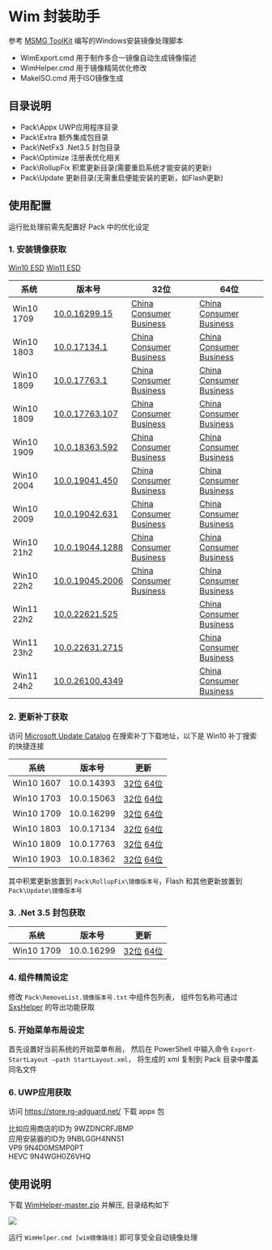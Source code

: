 # Wim 封装助手

参考 [MSMG ToolKit](https://forums.mydigitallife.net/threads/msmg-toolkit.50572/) 编写的Windows安装镜像处理脚本

* WimExport.cmd 用于制作多合一镜像自动生成镜像描述
* WimHelper.cmd 用于镜像精简优化修改
* MakeISO.cmd   用于ISO镜像生成

## 目录说明

* Pack\Appx       UWP应用程序目录
* Pack\Extra      额外集成包目录
* Pack\NetFx3     .Net3.5 封包目录
* Pack\Optimize   注册表优化相关
* Pack\RollupFix  积累更新目录(需要重启系统才能安装的更新)
* Pack\Update     更新目录(无需重启便能安装的更新，如Flash更新)

## 使用配置

运行批处理前需先配置好 Pack 中的优化设定

### 1. 安装镜像获取

[Win10 ESD](https://go.microsoft.com/fwlink/?LinkId=841361)
[Win11 ESD](https://go.microsoft.com/fwlink/?LinkId=2156292)

系统|版本号|32位|64位
----|------|----|----
Win10 1709|[10.0.16299.15](https://download.microsoft.com/download/A/F/7/AF7CF8A4-9A20-4117-A0A1-4243F835D2BF/ProductsRS3RTM10032017.xml)|[China](http://fg.ds.b1.download.windowsupdate.com/c/Upgr/2017/10/16299.15.170928-1534.rs3_release_clientchina_ret_x86fre_zh-cn_1e9f9ef43f16fdd67a2cc4749ed6c38c9058705c.esd) [Consumer](http://fg.ds.b1.download.windowsupdate.com/c/Upgr/2017/10/16299.15.170928-1534.rs3_release_clientconsumer_ret_x86fre_zh-cn_b411ad9fd3236d4cf5ec7d3debe0ef155791995f.esd) [Business](http://wsus.ds.b1.download.windowsupdate.com/c/upgr/2017/10/16299.15.170928-1534.rs3_release_clientbusiness_vol_x86fre_zh-cn_4b0a6afdf690b2424f083d4b6633dd9f7f1ab0e1.esd)|[China](http://fg.ds.b1.download.windowsupdate.com/c/Upgr/2017/10/16299.15.170928-1534.rs3_release_clientchina_ret_x64fre_zh-cn_b96c8d4f2beb0666dc965ed012bc59468269e1d8.esd) [Consumer](http://fg.ds.b1.download.windowsupdate.com/c/Upgr/2017/10/16299.15.170928-1534.rs3_release_clientconsumer_ret_x64fre_zh-cn_cc52c191fda2caff9d5b6730ee88a11758dc0138.esd) [Business](http://wsus.ds.b1.download.windowsupdate.com/c/upgr/2017/10/16299.15.170928-1534.rs3_release_clientbusiness_vol_x64fre_zh-cn_d6bf989c6b57c7246fa72fec1e564808c3ee3255.esd)
Win10 1803|[10.0.17134.1](https://download.microsoft.com/download/F/1/2/F12AE2F0-B1CC-4A83-9529-C3D43F171C62/Products_RS4_04_20_2018.xml)|[China](http://fg.ds.b1.download.windowsupdate.com/d/Upgr/2018/04/17134.1.180410-1804.rs4_release_clientchina_ret_x86fre_zh-cn_0ef82b3951d42794d72dcfbcbf6af34cd20ddee8.esd) [Consumer](http://fg.ds.b1.download.windowsupdate.com/c/Upgr/2018/04/17134.1.180410-1804.rs4_release_clientconsumer_ret_x86fre_zh-cn_5aa044757d64492bb3de8a6995deacabc21d11f8.esd) [Business](http://fg.ds.b1.download.windowsupdate.com/d/Upgr/2018/04/17134.1.180410-1804.rs4_release_clientbusiness_vol_x86fre_zh-cn_082e2466d6c169e0ca10a69950007b8ab0cbe4f5.esd)|[China](http://fg.ds.b1.download.windowsupdate.com/d/Upgr/2018/04/17134.1.180410-1804.rs4_release_clientchina_ret_x64fre_zh-cn_de20e00e3402b9c1ac776cc2f449fefcc410e477.esd) [Consumer](http://fg.ds.b1.download.windowsupdate.com/c/Upgr/2018/04/17134.1.180410-1804.rs4_release_clientconsumer_ret_x64fre_zh-cn_3571ad559ed85ff28889671984c46b3939c00255.esd) [Business](http://fg.ds.b1.download.windowsupdate.com/d/Upgr/2018/04/17134.1.180410-1804.rs4_release_clientbusiness_vol_x64fre_zh-cn_4aa8fe6b27eb0ea1eb49b04867d3cab7ca9b3bdd.esd)
Win10 1809|[10.0.17763.1](https://download.microsoft.com/download/8/D/F/8DF0EA49-0A7B-4F4D-A6DE-4DF7FA00FB7B/products.xml)|[China](http://fg.ds.b1.download.windowsupdate.com/c/Upgr/2018/09/17763.1.180914-1434.rs5_release_clientchina_ret_x86fre_zh-cn_05e2e97808fd65cd436f8c6775e8392dc0322bc3.esd) [Consumer](http://fg.ds.b1.download.windowsupdate.com/d/Upgr/2018/09/17763.1.180914-1434.rs5_release_clientconsumer_ret_x86fre_zh-cn_54b4a7b7733479a4e4da0878bcf6908256488bbb.esd) [Business](http://fg.ds.b1.download.windowsupdate.com/d/Upgr/2018/09/17763.1.180914-1434.rs5_release_clientconsumer_ret_x86fre_zh-cn_54b4a7b7733479a4e4da0878bcf6908256488bbb.esd) |[China](http://fg.ds.b1.download.windowsupdate.com/c/Upgr/2018/09/17763.1.180914-1434.rs5_release_clientchina_ret_x64fre_zh-cn_6483d851ed114f553018b53f2374deff9cd51115.esd) [Consumer](http://fg.ds.b1.download.windowsupdate.com/d/Upgr/2018/09/17763.1.180914-1434.rs5_release_clientconsumer_ret_x64fre_zh-cn_1a644e45bd9b1b88b45a7d345d5b63ca589813e4.esd) [Business](http://fg.ds.b1.download.windowsupdate.com/c/Upgr/2018/09/17763.1.180914-1434.rs5_release_clientbusiness_vol_x64fre_zh-cn_a37dc7f616f37aa1f7a775b68144ad474086e190.esd)
Win10 1809|[10.0.17763.107](https://download.microsoft.com/download/6/F/1/6F1E072F-1D14-489F-8438-C586D720CA32/products.xml)|[China](http://fg.ds.b1.download.windowsupdate.com/d/Upgr/2018/11/17763.107.101029-1455.rs5_release_svc_refresh_clientchina_ret_x86fre_zh-cn_35f233ebfd4a774d3fa2726b968537f14f56c677.esd) [Consumer](http://fg.ds.b1.download.windowsupdate.com/d/Upgr/2018/11/17763.107.101029-1455.rs5_release_svc_refresh_clientconsumer_ret_x86fre_zh-cn_33d17f983288e50e2c7f8f8d850ecda18cd1a7e4.esd) [Business](http://fg.ds.b1.download.windowsupdate.com/d/Upgr/2018/11/17763.107.101029-1455.rs5_release_svc_refresh_clientbusiness_vol_x86fre_zh-cn_c1f870502498090cd581c547a0bed90dd1473a0a.esd)|[China](http://fg.ds.b1.download.windowsupdate.com/d/Upgr/2018/11/17763.107.101029-1455.rs5_release_svc_refresh_clientchina_ret_x64fre_zh-cn_e82f7d5eab7e108b31626380baa726397934c875.esd) [Consumer](http://fg.ds.b1.download.windowsupdate.com/d/Upgr/2018/11/17763.107.101029-1455.rs5_release_svc_refresh_clientconsumer_ret_x64fre_zh-cn_ff25cc7118b470a71966c973cd68e24d4f7df30a.esd) [Business](http://fg.ds.b1.download.windowsupdate.com/d/Upgr/2018/11/17763.107.101029-1455.rs5_release_svc_refresh_clientbusiness_vol_x64fre_zh-cn_a4991f267f93943292dad5c66eaa4796bd859279.esd)
Win10 1909|[10.0.18363.592](https://download.microsoft.com/download/8/2/b/82b12fa5-cab6-4d37-8167-16630c6151eb/products_20200116.cab)|[China](http://dl.delivery.mp.microsoft.com/filestreamingservice/files/24144db7-8f02-4f85-85d5-41e5ed950456/18363.592.200109-2016.19h2_release_svc_refresh_CLIENTCHINA_RET_x86FRE_zh-cn.esd) [Consumer](http://dl.delivery.mp.microsoft.com/filestreamingservice/files/03002f08-8550-4b69-866f-cd499087432d/18363.592.200109-2016.19h2_release_svc_refresh_CLIENTCONSUMER_RET_x86FRE_zh-cn.esd) [Business](http://dl.delivery.mp.microsoft.com/filestreamingservice/files/7817c270-7e3d-4ac7-b40a-c7f248964360/18363.592.200109-2016.19h2_release_svc_refresh_CLIENTBUSINESS_VOL_x86FRE_zh-cn.esd)|[China](http://dl.delivery.mp.microsoft.com/filestreamingservice/files/6c61feca-c932-4299-9876-5d2cd1aa5e58/18363.592.200109-2016.19h2_release_svc_refresh_CLIENTCHINA_RET_x64FRE_zh-cn.esd) [Consumer](http://dl.delivery.mp.microsoft.com/filestreamingservice/files/3f88ad25-f1b2-49fa-b580-fb8d1ac54ecb/18363.592.200109-2016.19h2_release_svc_refresh_CLIENTCONSUMER_RET_x64FRE_zh-cn.esd) [Business](http://dl.delivery.mp.microsoft.com/filestreamingservice/files/f9525f5e-75b3-430e-b304-d4dcf29577f9/18363.592.200109-2016.19h2_release_svc_refresh_CLIENTBUSINESS_VOL_x64FRE_zh-cn.esd)
Win10 2004|[10.0.19041.450](https://download.microsoft.com/download/f/b/6/fb681a0f-af38-433d-acdd-9060aaeca46c/products_20200808.cab)|[China](http://dl.delivery.mp.microsoft.com/filestreamingservice/files/65e5033f-a935-4a1c-bf46-1337689f665a/19041.450.200808-0726.vb_release_svc_refresh_CLIENTCHINA_RET_x86FRE_zh-cn.esd) [Consumer](http://dl.delivery.mp.microsoft.com/filestreamingservice/files/067b19ea-f410-4e14-b1ed-e5e4d83811a0/19041.450.200808-0726.vb_release_svc_refresh_CLIENTCONSUMER_RET_x86FRE_zh-cn.esd) [Business](http://dl.delivery.mp.microsoft.com/filestreamingservice/files/3929856d-4651-4ab8-9f90-7b989e3c97f6/19041.450.200808-0726.vb_release_svc_refresh_CLIENTBUSINESS_VOL_x86FRE_zh-cn.esd)|[China](http://dl.delivery.mp.microsoft.com/filestreamingservice/files/eee63b53-5914-451e-8ede-6689b7578348/19041.450.200808-0726.vb_release_svc_refresh_CLIENTCHINA_RET_x64FRE_zh-cn.esd) [Consumer](http://dl.delivery.mp.microsoft.com/filestreamingservice/files/eb8ce721-0c63-4da7-ae8d-328cd18d8f37/19041.450.200808-0726.vb_release_svc_refresh_CLIENTCONSUMER_RET_x64FRE_zh-cn.esd) [Business](http://dl.delivery.mp.microsoft.com/filestreamingservice/files/387f9f1b-4eab-4a69-b9b1-ebe373a1ff3d/19041.450.200808-0726.vb_release_svc_refresh_CLIENTBUSINESS_VOL_x64FRE_zh-cn.esd)
Win10 2009|[10.0.19042.631](https://download.microsoft.com/download/4/3/0/430e9adb-cf08-4b68-9032-eafca8378d42/products_20201119.cab)|[China](http://dl.delivery.mp.microsoft.com/filestreamingservice/files/928ca4a5-3133-454c-9b9b-e88744ae53ce/19042.572.201009-1947.20h2_release_svc_refresh_CLIENTCHINA_RET_x86FRE_zh-cn.esd) [Consumer](http://dl.delivery.mp.microsoft.com/filestreamingservice/files/88b307b0-8c8e-445c-a982-4b93f7cb7d82/19042.572.201009-1947.20h2_release_svc_refresh_CLIENTCONSUMER_RET_x86FRE_zh-cn.esd) [Business](http://dl.delivery.mp.microsoft.com/filestreamingservice/files/e498c321-d9f5-4567-9d8c-c13d224ee1c3/19042.572.201009-1947.20h2_release_svc_refresh_CLIENTBUSINESS_VOL_x86FRE_zh-cn.esd)|[China](http://dl.delivery.mp.microsoft.com/filestreamingservice/files/d6d55ed3-1abe-4ced-8ec2-439c75184a77/19042.572.201009-1947.20h2_release_svc_refresh_CLIENTCHINA_RET_x64FRE_zh-cn.esd) [Consumer](http://dl.delivery.mp.microsoft.com/filestreamingservice/files/2b709225-1f5f-4226-bebe-609d84c77aac/19042.572.201009-1947.20h2_release_svc_refresh_CLIENTCONSUMER_RET_x64FRE_zh-cn.esd) [Business](http://dl.delivery.mp.microsoft.com/filestreamingservice/files/eda4de41-fbfb-47aa-b37e-530f48a11a09/19042.572.201009-1947.20h2_release_svc_refresh_CLIENTBUSINESS_VOL_x64FRE_zh-cn.esd)
Win10 21h2|[10.0.19044.1288](https://download.microsoft.com/download/3/9/6/396ae429-afb2-49da-81d8-c16c6782d082/products_Win10_20211115.cab)|[China](http://dl.delivery.mp.microsoft.com/filestreamingservice/files/8bc210e9-c232-474a-9fe3-361a41616e80/19044.1288.211006-0501.21h2_release_svc_refresh_CLIENTCHINA_RET_x86FRE_zh-cn.esd) [Consumer](http://dl.delivery.mp.microsoft.com/filestreamingservice/files/10612ea6-de4f-4304-adfd-614c4b09b252/19044.1288.211006-0501.21h2_release_svc_refresh_CLIENTCONSUMER_RET_x86FRE_zh-cn.esd) [Business](http://dl.delivery.mp.microsoft.com/filestreamingservice/files/73a9cc2d-276b-4131-920d-0badc353f690/19044.1288.211006-0501.21h2_release_svc_refresh_CLIENTBUSINESS_VOL_x86FRE_zh-cn.esd)|[China](http://dl.delivery.mp.microsoft.com/filestreamingservice/files/ab5b15da-a74a-4474-974d-0098eca751b6/19044.1288.211006-0501.21h2_release_svc_refresh_CLIENTCHINA_RET_x64FRE_zh-cn.esd) [Consumer](http://dl.delivery.mp.microsoft.com/filestreamingservice/files/e7aa8b81-ee80-4b52-8f04-c364f0ce1af1/19044.1288.211006-0501.21h2_release_svc_refresh_CLIENTCONSUMER_RET_x64FRE_zh-cn.esd) [Business](http://dl.delivery.mp.microsoft.com/filestreamingservice/files/c16e22d4-7faa-4d7e-8d15-e3730219827c/19044.1288.211006-0501.21h2_release_svc_refresh_CLIENTBUSINESS_VOL_x64FRE_zh-cn.esd)
Win10 22h2|[10.0.19045.2006](https://download.microsoft.com/download/e/6/c/e6c6ef82-8b05-4c0f-9852-d2b86129de29/products_Win10_20220916.cab)|[China](http://dl.delivery.mp.microsoft.com/filestreamingservice/files/2f69de2d-8881-448a-8510-29d66f612576/19045.2006.220908-0225.22h2_release_svc_refresh_CLIENTCHINA_RET_x86FRE_zh-cn.esd) [Consumer](http://dl.delivery.mp.microsoft.com/filestreamingservice/files/324cef54-c8ed-4a59-a661-312965806cf3/19045.2006.220908-0225.22h2_release_svc_refresh_CLIENTCONSUMER_RET_x86FRE_zh-cn.esd) [Business](http://dl.delivery.mp.microsoft.com/filestreamingservice/files/2a61a343-b0b7-46e4-8361-0e7f8c9159c1/19045.2006.220908-0225.22h2_release_svc_refresh_CLIENTBUSINESS_VOL_x86FRE_zh-cn.esd)|[China](http://dl.delivery.mp.microsoft.com/filestreamingservice/files/1d9e5688-3afb-4133-b711-2c9a0c4b22b5/19045.2006.220908-0225.22h2_release_svc_refresh_CLIENTCHINA_RET_x64FRE_zh-cn.esd) [Consumer](http://dl.delivery.mp.microsoft.com/filestreamingservice/files/5fdb4d51-62f0-41bb-9487-d80b18bc11f7/19045.2006.220908-0225.22h2_release_svc_refresh_CLIENTCONSUMER_RET_x64FRE_zh-cn.esd) [Business](http://dl.delivery.mp.microsoft.com/filestreamingservice/files/a6fca105-b105-4b13-b98b-74848e48e3e8/19045.2006.220908-0225.22h2_release_svc_refresh_CLIENTBUSINESS_VOL_x64FRE_zh-cn.esd)
Win11 22h2|[10.0.22621.525](https://download.microsoft.com/download/a/e/5/ae50fa4c-e37b-4ef1-bf6b-60a0e4382d08/products_Win11_20220926.cab)||[China](http://dl.delivery.mp.microsoft.com/filestreamingservice/files/bb82f18d-5184-420c-bd2e-0ba3e8ac2528/22621.525.220925-0207.ni_release_svc_refresh_CLIENTCHINA_RET_x64FRE_zh-cn.esd) [Consumer](http://dl.delivery.mp.microsoft.com/filestreamingservice/files/9282e556-e4ce-4e75-a650-3b8dea2f060a/22621.525.220925-0207.ni_release_svc_refresh_CLIENTCONSUMER_RET_x64FRE_zh-cn.esd) [Business](http://dl.delivery.mp.microsoft.com/filestreamingservice/files/c1dd582c-68cb-4c22-8926-637352b88992/22621.525.220925-0207.ni_release_svc_refresh_CLIENTBUSINESS_VOL_x64FRE_zh-cn.esd)
Win11 23h2|[10.0.22631.2715](https://download.microsoft.com/download/e/8/6/e86b4c6f-4ae8-40df-b983-3de63ea9502d/products_win11_202311109.cab)||[China](http://dl.delivery.mp.microsoft.com/filestreamingservice/files/dc3bb139-de85-4862-a163-baf1797f9e87/22631.2715.231109-1527.23H2_NI_RELEASE_SVC_REFRESH_CLIENTCHINA_RET_x64FRE_zh-cn.esd) [Consumer](http://dl.delivery.mp.microsoft.com/filestreamingservice/files/dea733c4-c820-4600-94e9-e16429351d7b/22631.2715.231109-1527.23H2_NI_RELEASE_SVC_REFRESH_CLIENTCONSUMER_RET_x64FRE_zh-cn.esd) [Business](http://dl.delivery.mp.microsoft.com/filestreamingservice/files/b17588ba-44c2-458d-b7ba-61f1d5309f54/22631.2715.231109-1527.23H2_NI_RELEASE_SVC_REFRESH_CLIENTBUSINESS_VOL_x64FRE_zh-cn.esd)
Win11 24h2|[10.0.26100.4349](https://download.microsoft.com/download/8e0c23e7-ddc2-45c4-b7e1-85a808b408ee/Products-Win11-24H2-6B.cab)||[China](http://dl.delivery.mp.microsoft.com/filestreamingservice/files/be67ff0f-9dbf-4921-a210-1ef7dcf32f57/26100.4349.250607-1500.ge_release_svc_refresh_CLIENTCHINA_RET_x64FRE_zh-cn.esd) [Consumer](http://dl.delivery.mp.microsoft.com/filestreamingservice/files/288a1e95-e381-478d-98a6-f40b24da3e15/26100.4349.250607-1500.ge_release_svc_refresh_CLIENTCONSUMER_RET_x64FRE_zh-cn.esd) [Business](http://dl.delivery.mp.microsoft.com/filestreamingservice/files/471ba147-8ecc-4062-b858-1ce5b706b822/26100.4349.250607-1500.ge_release_svc_refresh_CLIENTBUSINESS_VOL_x64FRE_zh-cn.esd)

### 2. 更新补丁获取

访问 [Microsoft Update Catalog](http://www.catalog.update.microsoft.com/Home.aspx) 在搜索补丁下载地址，以下是 Win10 补丁搜索的快捷连接

系统|版本号|更新
----|------|-------
Win10 1607|10.0.14393|[32位](http://www.catalog.update.microsoft.com/Search.aspx?q=Windows%2010%20Version%201607+x86) [64位](http://www.catalog.update.microsoft.com/Search.aspx?q=Windows%2010%20Version%201607+x64)
Win10 1703|10.0.15063|[32位](http://www.catalog.update.microsoft.com/Search.aspx?q=Windows%2010%20Version%201703+x86) [64位](http://www.catalog.update.microsoft.com/Search.aspx?q=Windows%2010%20Version%201703+x64)
Win10 1709|10.0.16299|[32位](http://www.catalog.update.microsoft.com/Search.aspx?q=Windows%2010%20Version%201709+x86) [64位](http://www.catalog.update.microsoft.com/Search.aspx?q=Windows%2010%20Version%201709+x64)
Win10 1803|10.0.17134|[32位](http://www.catalog.update.microsoft.com/Search.aspx?q=Windows%2010%20Version%201803+x86) [64位](http://www.catalog.update.microsoft.com/Search.aspx?q=Windows%2010%20Version%201803+x64)
Win10 1809|10.0.17763|[32位](http://www.catalog.update.microsoft.com/Search.aspx?q=Windows%2010%20Version%201809+x86) [64位](http://www.catalog.update.microsoft.com/Search.aspx?q=Windows%2010%20Version%201809+x64)
Win10 1903|10.0.18362|[32位](http://www.catalog.update.microsoft.com/Search.aspx?q=Windows%2010%20Version%201903+x86) [64位](http://www.catalog.update.microsoft.com/Search.aspx?q=Windows%2010%20Version%201903+x64)

其中积累更新放置到 `Pack\RollupFix\镜像版本号`，Flash 和其他更新放置到 `Pack\Update\镜像版本号`

### 3. .Net 3.5 封包获取

系统|版本号|更新
----|------|-------
Win10 1709|10.0.16299|[32位](http://download.windowsupdate.com/d/msdownload/update/software/updt/2017/10/microsoft-windows-netfx3-ondemand-package_d3d134a6c583c6c481d9c8cd075bd5d39a8f0a51.cab) [64位](http://download.windowsupdate.com/c/msdownload/update/software/updt/2017/10/microsoft-windows-netfx3-ondemand-package_57a139ab7ec48a144affd233a83fb579f873e856.cab)

### 4. 组件精简设定

修改 `Pack\RemoveList.镜像版本号.txt` 中组件包列表，
组件包名称可通过 [SxsHelper](https://github.com/dragonflylee/SxsHelper/releases) 的导出功能获取

### 5. 开始菜单布局设定

首先设置好当前系统的开始菜单布局，
然后在 PowerShell 中输入命令 `Export-StartLayout –path StartLayout.xml`，
将生成的 xml 复制到 Pack 目录中覆盖同名文件

### 6. UWP应用获取

访问 https://store.rg-adguard.net/ 下载 appx 包

比如应用商店的ID为 9WZDNCRFJBMP  
应用安装器的ID为 9NBLGGH4NNS1  
VP9 9N4D0MSMP0PT  
HEVC 9N4WGH0Z6VHQ  


## 使用说明

下载 [WimHelper-master.zip](https://github.com/dragonflylee/WimHelper/archive/master.zip) 并解压, 目录结构如下

![](https://github.com/dragonflylee/WimHelper/blob/master/dir.png)

运行 `WimHelper.cmd [wim镜像路径]` 即可享受全自动镜像处理   